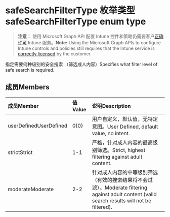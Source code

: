 # <a name="safesearchfiltertype-enum-type"></a><span data-ttu-id="1423e-101">safeSearchFilterType 枚举类型</span><span class="sxs-lookup"><span data-stu-id="1423e-101">safeSearchFilterType enum type</span></span>

> <span data-ttu-id="1423e-102">**注意：** 使用 Microsoft Graph API 配置 Intune 控件和策略仍需要客户[正确许可](https://go.microsoft.com/fwlink/?linkid=839381) Intune 服务。</span><span class="sxs-lookup"><span data-stu-id="1423e-102">**Note:** Using the Microsoft Graph APIs to configure Intune controls and policies still requires that the Intune service is [correctly licensed](https://go.microsoft.com/fwlink/?linkid=839381) by the customer.</span></span>

<span data-ttu-id="1423e-103">指定需要何种级别的安全搜索 （筛选成人内容）</span><span class="sxs-lookup"><span data-stu-id="1423e-103">Specifies what filter level of safe search is required.</span></span>
## <a name="members"></a><span data-ttu-id="1423e-104">成员</span><span class="sxs-lookup"><span data-stu-id="1423e-104">Members</span></span>
|<span data-ttu-id="1423e-105">成员</span><span class="sxs-lookup"><span data-stu-id="1423e-105">Member</span></span>|<span data-ttu-id="1423e-106">值</span><span class="sxs-lookup"><span data-stu-id="1423e-106">Value</span></span>|<span data-ttu-id="1423e-107">说明</span><span class="sxs-lookup"><span data-stu-id="1423e-107">Description</span></span>|
|:---|:---|:---|
|<span data-ttu-id="1423e-108">userDefined</span><span class="sxs-lookup"><span data-stu-id="1423e-108">UserDefined</span></span>|<span data-ttu-id="1423e-109">0</span><span class="sxs-lookup"><span data-stu-id="1423e-109">{0}</span></span>|<span data-ttu-id="1423e-110">用户自定义，默认值，无特定意图。</span><span class="sxs-lookup"><span data-stu-id="1423e-110">User Defined, default value, no intent.</span></span>|
|<span data-ttu-id="1423e-111">strict</span><span class="sxs-lookup"><span data-stu-id="1423e-111">Strict</span></span>|<span data-ttu-id="1423e-112">1</span><span class="sxs-lookup"><span data-stu-id="1423e-112">-1</span></span>|<span data-ttu-id="1423e-113">严格，针对成人内容的最高级别筛选。</span><span class="sxs-lookup"><span data-stu-id="1423e-113">Strict, highest filtering against adult content.</span></span>|
|<span data-ttu-id="1423e-114">moderate</span><span class="sxs-lookup"><span data-stu-id="1423e-114">Moderate</span></span>|<span data-ttu-id="1423e-115">2</span><span class="sxs-lookup"><span data-stu-id="1423e-115">-2</span></span>|<span data-ttu-id="1423e-116">针对成人内容的中等级别筛选 （有效的搜索结果将不会过滤）。</span><span class="sxs-lookup"><span data-stu-id="1423e-116">Moderate filtering against adult content (valid search results will not be filtered).</span></span>|



